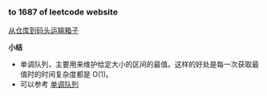 ### to 1687 of leetcode website

[从仓库到码头运输箱子](https://leetcode-cn.com/problems/delivering-boxes-from-storage-to-ports/)

**小结**
- 单调队列，主要用来维护给定大小的区间的最值。这样的好处是每一次获取最值时的时间复杂度都是 O(1)。
- 可以参考 [单调队列](https://www.jianshu.com/p/e59d51e1eef5)